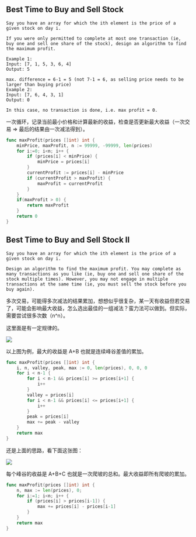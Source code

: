 ## Best Time to Buy and Sell Stock

```
Say you have an array for which the ith element is the price of a given stock on day i.

If you were only permitted to complete at most one transaction (ie, buy one and sell one share of the stock), design an algorithm to find the maximum profit.

Example 1:
Input: [7, 1, 5, 3, 6, 4]
Output: 5

max. difference = 6-1 = 5 (not 7-1 = 6, as selling price needs to be larger than buying price)
Example 2:
Input: [7, 6, 4, 3, 1]
Output: 0

In this case, no transaction is done, i.e. max profit = 0.

```

一次循环，记录当前最小价格和计算最新的收益，检查是否更新最大收益（一次交易 => 最后的结果由一次减法得到）。

```go
func maxProfit(prices []int) int {
    minPrice, maxProfit, n := 99999, -99999, len(prices)
    for i:=0; i<n; i++ {
        if (prices[i] < minPrice) {
            minPrice = prices[i]
        }
        currentProfit := prices[i] - minPrice
        if (currentProfit > maxProfit) {
            maxProfit = currentProfit
        }
    }
    if(maxProfit > 0) {
        return maxProfit
    }
    return 0
}
```

## Best Time to Buy and Sell Stock II

```
Say you have an array for which the ith element is the price of a given stock on day i.

Design an algorithm to find the maximum profit. You may complete as many transactions as you like (ie, buy one and sell one share of the stock multiple times). However, you may not engage in multiple transactions at the same time (ie, you must sell the stock before you buy again).
```

多次交易，可能得多次减法的结果累加，想想似乎很复杂，某一天有收益但若交易了，可能会影响最大收益，怎么选出最佳的一组减法？蛮力法可以做到。但实际，需要尝试很多次数（n^n）。

这里面是有一定规律的。

![](https://leetcode.com/media/original_images/122_maxprofit_1.PNG)

以上图为例，最大的收益是 A+B 也就是连续峰谷差值的累加。

```go
func maxProfit(prices []int) int {
    i, n, valley, peak, max := 0, len(prices), 0, 0, 0
    for i < n-1 {
        for i < n-1 && prices[i] >= prices[i+1] {
            i++
        }
        valley = prices[i]
        for i < n-1 && prices[i] <= prices[i+1] {
            i++
        }
        peak = prices[i]
        max += peak - valley
    }
    return max
}
```

还是上面的思路，看下面这张图：

![](https://leetcode.com/media/original_images/122_maxprofit_2.PNG)

每个峰谷的收益是 A+B+C 也就是一次爬坡的总和。最大收益即所有爬坡的累加。

```go
func maxProfit(prices []int) int {
    n, max := len(prices), 0;
    for i:=1; i<n; i++ {
        if (prices[i] > prices[i-1]) {
            max += prices[i] - prices[i-1]
        }
    }
    return max
}
```